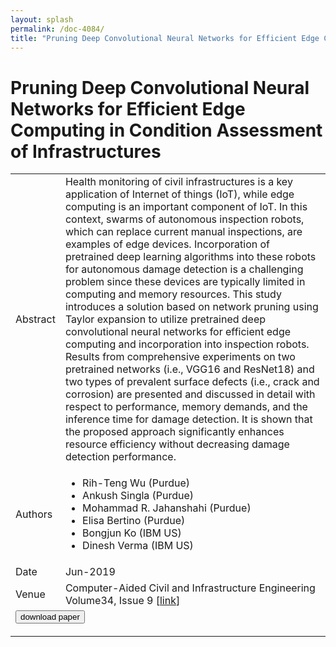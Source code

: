 ```yaml
---
layout: splash
permalink: /doc-4084/
title: "Pruning Deep Convolutional Neural Networks for Efficient Edge Computing in Condition Assessment of Infrastructures"
---
```


# Pruning Deep Convolutional Neural Networks for Efficient Edge Computing in Condition Assessment of Infrastructures

<table>
    <tbody>
    <tr>
        <td>Abstract</td>
        <td>Health monitoring of civil infrastructures is a key application of Internet of things (IoT), while edge computing is an important component of IoT. In this context, swarms of autonomous inspection robots, which can replace current manual inspections, are examples of edge devices. Incorporation of pretrained deep learning algorithms into these robots for autonomous damage detection is a challenging problem since these devices are typically limited in computing and memory resources. This study introduces a solution based on network pruning using Taylor expansion to utilize pretrained deep convolutional neural networks for efficient edge computing and incorporation into inspection robots. Results from comprehensive experiments on two pretrained networks (i.e., VGG16 and ResNet18) and two types of prevalent surface defects (i.e., crack and corrosion) are presented and discussed in detail with respect to performance, memory demands, and the inference time for damage detection. It is shown that the proposed approach significantly enhances resource efficiency without decreasing damage detection performance.</td>
    </tr>
    <tr>
        <td>Authors</td>
        <td>
            <ul>
                <li>Rih-Teng Wu (Purdue)</li>
                <li>Ankush Singla (Purdue)</li>
                <li>Mohammad R. Jahanshahi (Purdue)</li>
                <li>Elisa Bertino (Purdue)</li>
                <li>Bongjun Ko (IBM US)</li>
                <li>Dinesh Verma (IBM US)</li>
            </ul>
        </td>
    </tr>
    <tr>
        <td>Date</td>
        <td>Jun-2019</td>
    </tr>
    <tr>
        <td>Venue</td>
        <td>Computer-Aided Civil and Infrastructure Engineering Volume34, Issue 9 [<a href="https://onlinelibrary.wiley.com/doi/abs/10.1111/mice.12449">link</a>]</td>
    </tr>
        <tr>
            <td colspan="2">
                <form method="get" action="https://onlinelibrary.wiley.com/doi/abs/10.1111/mice.12449">
                    <button type="submit">download paper</button>
                </form>
            </td>
        </tr>
    </tbody>
</table>
